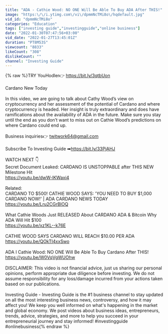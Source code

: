 ```yaml
---
title: "ADA - Cathie Wood: NO ONE Will Be Able To Buy ADA After THIS!"
image: "https:\/\/i.ytimg.com\/vi\/dpmmNcTMi8o\/hqdefault.jpg"
vid_id: "dpmmNcTMi8o"
categories: "Education"
tags: ["investing guide","investingguide","online business"]
date: "2022-01-30T07:47:56+03:00"
vid_date: "2022-01-27T13:45:01Z"
duration: "PT8M53S"
viewcount: "8833"
likeCount: "308"
dislikeCount: ""
channel: "Investing Guide"
---
```

{% raw %}TRY YouHodler👉 <a rel="nofollow" target="blank" href="https://bit.ly/3qtbUon">https://bit.ly/3qtbUon</a><br /><br />Cardano New Today<br /><br />In this video, we are going to talk about Cathy Wood’s view on cryptocurrency and her assessment of the potential of Cardano and where cryptocurrency is headed. Her insight is truly extraordinary and does have ramifications about the availability of ADA in the future.  Make sure you stay until the end as you don’t want to miss out on Cathie Wood’s predictions on where Cardano could end up.<br /><br />Business inquiries👉 twitwork64@gmail.com<br /><br />Subscribe To Investing Guide ➡<a rel="nofollow" target="blank" href="https://bit.ly/33PjAHJ">https://bit.ly/33PjAHJ</a><br /><br />WATCH NEXT 👇<br />Secret Document Leaked: CARDANO IS UNSTOPPABLE after THIS NEW Milestone Hit<br /><a rel="nofollow" target="blank" href="https://youtu.be/dwW-lKWaxi4">https://youtu.be/dwW-lKWaxi4</a><br /><br />Related:<br />CARDANO TO $500! CATHIE WOOD SAYS: 'YOU NEED TO BUY $1,000 CARDANO NOW!' | ADA CARDANO NEWS TODAY  <a rel="nofollow" target="blank" href="https://youtu.be/Lru2CGrBlOQ">https://youtu.be/Lru2CGrBlOQ</a><br /><br />What Cathie Woods Just RELEASED About CARDANO ADA &amp; Bitcoin Why ADA Will Hit $100<br /><a rel="nofollow" target="blank" href="https://youtu.be/xz1KL--k76E">https://youtu.be/xz1KL--k76E</a><br /><br />CATHIE WOOD SAYS CARDANO WILL REACH $10.00 PER ADA  <a rel="nofollow" target="blank" href="https://youtu.be/QOkTI4xxSwo">https://youtu.be/QOkTI4xxSwo</a><br /><br />ADA I Cathie Wood: NO ONE Will Be Able To Buy Cardano After THIS!<br /><a rel="nofollow" target="blank" href="https://youtu.be/W0VqVgWUOhw">https://youtu.be/W0VqVgWUOhw</a><br /><br />DISCLAIMER: This video is not financial advice, just us sharing our personal opinions, perform appropriate due diligence before investing. We do not assume responsibility for any loss/damage incurred from your actions taken based on our publications.<br /><br />Investing Guide - Investing Guide is the #1 business channel to stay updated on all the most interesting business news, controversy, and how it may affect you! We keep you well informed on what's happening in the market and global economy. We post videos about business ideas, entrepreneurs, trends, advice, strategies, and more to help you succeed in your entrepreneurial journey and stay informed! #investingguide #onlinebusiness{% endraw %}
